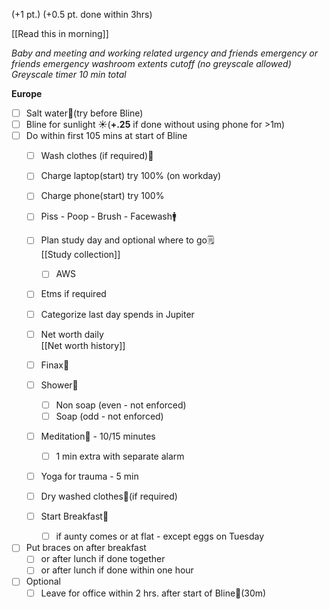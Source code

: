 
(+1 pt.) (+0.5 pt. done within 3hrs)

[[Read this in morning]]

_Baby and meeting and working related urgency and friends emergency or friends emergency washroom extents cutoff (no greyscale allowed)_
_Greyscale timer 10 min total_

**Europe**

- [ ] Salt water🧂(try before Bline)
- [ ] Bline for sunlight ☀️(**+.25** if done without using phone for >1m)
- [ ] Do within first 105 mins at start of Bline
    - [ ] Wash clothes (if required)🫧        
    - [ ] Charge laptop(start) try 100% (on workday)        
    - [ ] Charge phone(start) try 100%        
    - [ ] Piss - Poop - Brush - Facewash🚹        
    - [ ] Plan study day and optional where to go🗒️        
        [[Study collection]]        
        - [ ] AWS
        
    - [ ] Etms if required        
    - [ ] Categorize last day spends in Jupiter        
    - [ ] Net worth daily        
        [[Net worth history]]
        
    - [ ] Finax💊        
    - [ ] Shower🚿        
        - [ ] Non soap (even - not enforced)
        - [ ] Soap (odd - not enforced)
        
    - [ ] Meditation🧘 - 10/15 minutes        
        - [ ] 1 min extra with separate alarm
        
    - [ ] Yoga for trauma - 5 min        
    - [ ] Dry washed clothes🍂(if required)        
    - [ ] Start Breakfast🍳        
        - [ ] if aunty comes or at flat - except eggs on Tuesday
        
- [ ] Put braces on after breakfast
    - [ ] or after lunch if done together
    - [ ] or after lunch if done within one hour
    
- [ ] Optional
    - [ ] Leave for office within 2 hrs. after start of Bline🚞(30m)